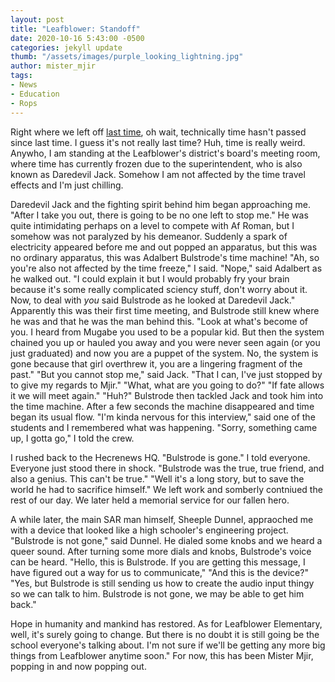 ```yaml
---
layout: post
title: "Leafblower: Standoff"
date: 2020-10-16 5:43:00 -0500
categories: jekyll update
thumb: "/assets/images/purple_looking_lightning.jpg"
author: mister_mjir
tags:
- News
- Education
- Rops
---
```


Right where we left off [last time](https://hecrenews.github.io/jekyll/update/2020/10/15/leafblower-tensions-climax.html), oh wait,
technically time hasn't passed since last time. I guess it's not really last time? Huh, time is really weird. Anywho, I am standing
at the Leafblower's district's board's meeting room, where time has currently frozen due to the superintendent, who is also known as
Daredevil Jack. Somehow I am not affected by the time travel effects and I'm just chilling.

Daredevil Jack and the fighting spirit behind him began approaching me. "After I take you out, there is going to be no one left to stop
me." He was quite intimidating perhaps on a level to compete with Af Roman, but I somehow was not paralyzed by his demeanor. Suddenly
a spark of electricity appeared before me and out popped an apparatus, but this was no ordinary apparatus, this was Adalbert Bulstrode's
time machine! "Ah, so you're also not affected by the time freeze," I said. "Nope," said Adalbert as he walked out. "I could explain it
but I would probably fry your brain because it's some really complicated sciency stuff, don't worry about it. Now, to deal with *you*
said Bulstrode as he looked at Daredevil Jack." Apparently this was their first time meeting, and Bulstrode still knew where he was
and that he was the man behind this. "Look at what's become of you. I heard from Mugabe you used to be a popular kid. But then the system
chained you up or hauled you away and you were never seen again (or you just graduated) and now you are a puppet of the system. No,
the system is gone because that girl overthrew it, you are a lingering fragment of the past." "But you cannot stop me," said Jack. "That
I can, I've just stopped by to give my regards to Mjir." "What, what are you going to do?" "If fate allows it we will meet again." "Huh?"
Bulstrode then tackled Jack and took him into the time machine. After a few seconds the machine disappeared and time began its usual flow.
"I'm kinda nervous for this interview," said one of the students and I remembered what was happening. "Sorry, something came up, I gotta
go," I told the crew.

I rushed back to the Hecrenews HQ. "Bulstrode is gone." I told everyone. Everyone just stood there in shock. "Bulstrode was the true, true
friend, and also a genius. This can't be true." "Well it's a long story, but to save the world he had to sacrifice himself." We left
work and somberly contniued the rest of our day. We later held a memorial service for our fallen hero.

A while later, the main SAR man himself, Sheeple Dunnel, appraoched me with a device that looked like a high schooler's engineering
project. "Bulstrode is not gone," said Dunnel. He dialed some knobs and we heard a queer sound. After turning some more dials and knobs,
Bulstrode's voice can be heard. "Hello, this is Bulstrode. If you are getting this message, I have figured out a way for us to communicate,"
"And this is the device?" "Yes, but Bulstrode is still sending us how to create the audio input thingy so we can talk to him. Bulstrode
is not gone, we may be able to get him back."

Hope in humanity and mankind has restored. As for Leafblower Elementary, well, it's surely going to change. But there is no doubt it is
still going be the school everyone's talking about. I'm not sure if we'll be getting any more big things from Leafblower anytime soon."
For now, this has been Mister Mjir, popping in and now popping out.
